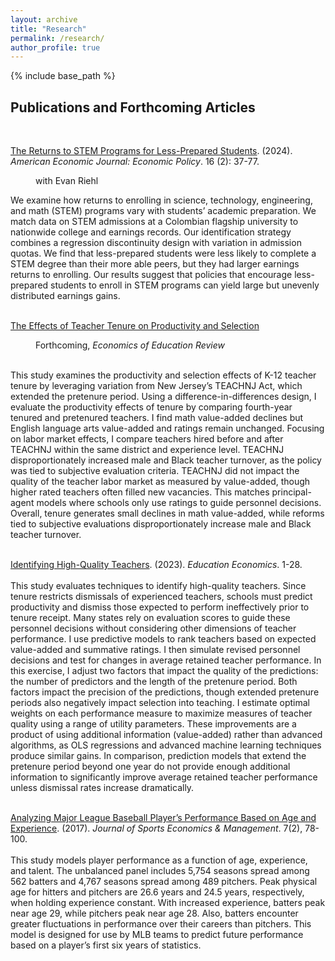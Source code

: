 ```yaml
---
layout: archive
title: "Research"
permalink: /research/
author_profile: true
---
```


{% include base_path %}


<p id="1.5-spaced" style="line-height: 150%;">
<h2> Publications and Forthcoming Articles</h2><br>
<p id="normal-spaced" style="line-height: normal;">
<div><a href="http://kevincng.github.io/files/stem.pdf">The Returns to STEM Programs for Less-Prepared Students</a>. (2024). <i>American Economic Journal: Economic Policy</i>. 16 (2): 37-77.</div>
<p style="margin-left: 40px">with Evan Riehl<br>
<p id="1.5-spaced" style="line-height: 150%;">
<div>We examine how returns to enrolling in science, technology, engineering, and math (STEM) programs vary with students’ academic preparation. We match data on STEM admissions at a Colombian flagship university to nationwide college and earnings records. Our identification strategy combines a regression discontinuity design with variation in admission quotas. We find that less-prepared students were less likely to complete a STEM degree than their more able peers, but they had larger earnings returns to enrolling. Our results suggest that policies that encourage less-prepared students to enroll in STEM programs can yield large but unevenly distributed earnings gains.</div> <br>
</p>
<div><a href="http://kevincng.github.io/files/Kevin_Ng_Teacher_Tenure_Paper.pdf">  The Effects of Teacher Tenure on Productivity and Selection</a> <br>
<p style="margin-left: 40px"> Forthcoming, <i> Economics of Education Review </i> </div> <br>
<div>This study examines the productivity and selection effects of K-12 teacher tenure by leveraging variation from New Jersey’s TEACHNJ Act, which extended the pretenure period. Using a difference-in-differences design, I evaluate the productivity effects of tenure by comparing fourth-year tenured and pretenured teachers. I find math value-added declines but English language arts value-added and ratings remain unchanged. Focusing on labor market effects, I compare teachers hired before and after TEACHNJ within the same district and experience level. TEACHNJ disproportionately increased male and Black teacher turnover, as the policy was tied to subjective evaluation criteria. TEACHNJ did not impact the quality of the teacher labor market as measured by value-added, though higher rated teachers often filled new vacancies. This matches principal-agent models where schools only use ratings to guide personnel decisions. Overall, tenure generates small declines in math value-added, while reforms tied to subjective evaluations disproportionately increase male and Black teacher turnover.</div><br>
</p>
<div><a href="http://kevincng.github.io/files/Kevin_Ng_Predicting_Performance.pdf">  Identifying High-Quality Teachers</a>. (2023). <i>Education Economics</i>. 1-28.</div> <br>
<div>This study evaluates techniques to identify high-quality teachers. Since tenure restricts dismissals of experienced teachers, schools must predict productivity and dismiss those expected to perform ineffectively prior to tenure receipt. Many states rely on evaluation scores to guide these personnel decisions without considering other dimensions of teacher performance. I use predictive models to rank teachers based on expected value-added and summative ratings. I then simulate revised personnel decisions and test for changes in average retained teacher performance. In this exercise, I adjust two factors that impact the quality of the predictions: the number of predictors and the length of the pretenure period. Both factors impact the precision of the predictions, though extended pretenure periods also negatively impact selection into teaching. I estimate optimal weights on each performance measure to maximize measures of teacher quality using a range of utility parameters. These improvements are a product of using additional information (value-added) rather than advanced algorithms, as OLS regressions and advanced machine learning techniques produce similar gains. In comparison, prediction models that extend the pretenure period beyond one year do not provide enough additional information to significantly improve average retained teacher performance unless dismissal rates increase dramatically. </div> <br>
</p>
<p id="1-spaced" style="line-height: 100%;">
<div><a href="http://kevincng.github.io/files/Ng_2017.pdf">Analyzing Major League Baseball Player’s Performance Based on Age and Experience</a>. (2017). <i>Journal of Sports Economics & Management</i>. 7(2), 78-100.</div> <br>
<div>This study models player performance as a function of age, experience, and talent. The unbalanced panel includes 5,754 seasons spread among 562 batters and 4,767 seasons spread among 489 pitchers. Peak physical age for hitters and pitchers are 26.6 years and 24.5 years, respectively, when holding experience constant. With increased experience, batters peak near age 29, while pitchers peak near age 28. Also, batters encounter greater fluctuations in performance over their careers than pitchers. This model is designed for use by MLB teams to predict future performance based on a player’s first six years of statistics.</div> <br>
<p id="1.5-spaced" style="line-height: 150%;">
